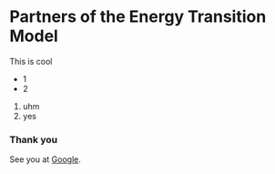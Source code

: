 # Partners of the Energy Transition Model

This is cool

* 1
* 2

1. uhm
2. yes

### Thank you

See you at [Google](http://google.com).
